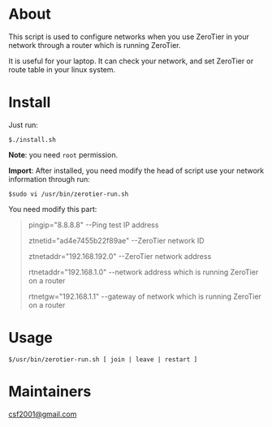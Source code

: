 About
===

This script is used to configure networks when you use ZeroTier in your network through a router which is running ZeroTier.

It is useful for your laptop.  It can check your network, and set ZeroTier or route table in your linux system.

Install
===

Just run:
```
$./install.sh
```

<b>Note</b>: you need `root` permission.

<b>Import</b>: After installed, you need modify the head of script use your network information through run:
```
$sudo vi /usr/bin/zerotier-run.sh
```

You need modify this part:

>pingip="8.8.8.8"            --Ping test IP address
>
>ztnetid="ad4e7455b22f89ae"  --ZeroTier network ID
>
>ztnetaddr="192.168.192.0"   --ZeroTier network address
>
>rtnetaddr="192.168.1.0"     --network address which is running ZeroTier on a router
>
>rtnetgw="192.168.1.1"       --gateway of network which is running ZeroTier on a router

Usage
===
```
$/usr/bin/zerotier-run.sh [ join | leave | restart ]
```

Maintainers
===
csf2001@gmail.com
